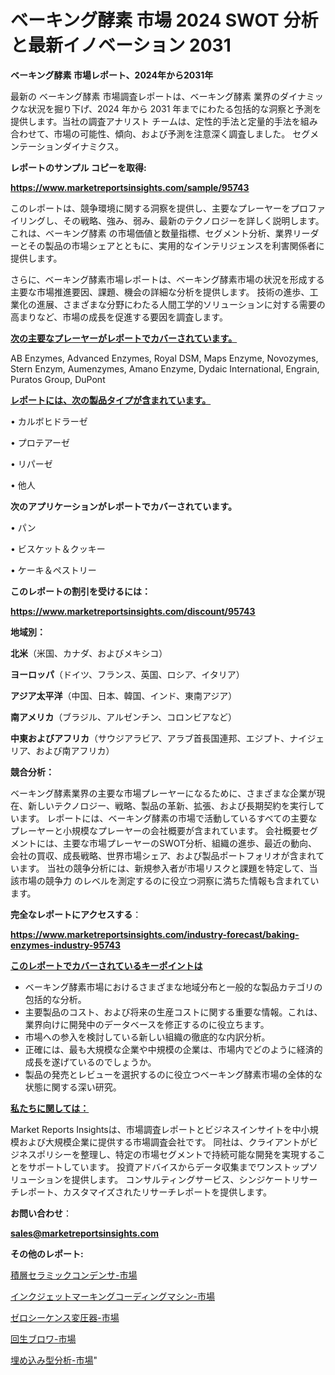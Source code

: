 # ベーキング酵素 市場 2024 SWOT 分析と最新イノベーション 2031

<strong>ベーキング酵素 市場レポート、2024年から2031年</strong>

最新の ベーキング酵素 市場調査レポートは、ベーキング酵素 業界のダイナミックな状況を掘り下げ、2024 年から 2031 年までにわたる包括的な洞察と予測を提供します。当社の調査アナリスト チームは、定性的手法と定量的手法を組み合わせて、市場の可能性、傾向、および予測を注意深く調査しました。 セグメンテーションダイナミクス。



<strong>レポートのサンプル コピーを取得:</strong> <a href=https://www.marketreportsinsights.com/sample/95743>

<strong><u>https://www.marketreportsinsights.com/sample/95743</u></strong></a>

このレポートは、競争環境に関する洞察を提供し、主要なプレーヤーをプロファイリングし、その戦略、強み、弱み、最新のテクノロジーを詳しく説明します。 これは、ベーキング酵素 の市場価値と数量指標、セグメント分析、業界リーダーとその製品の市場シェアとともに、実用的なインテリジェンスを利害関係者に提供します。

さらに、ベーキング酵素市場レポートは、ベーキング酵素市場の状況を形成する主要な市場推進要因、課題、機会の詳細な分析を提供します。 技術の進歩、工業化の進展、さまざまな分野にわたる人間工学的ソリューションに対する需要の高まりなど、市場の成長を促進する要因を調査します。



<strong><u>次の主要なプレーヤーがレポートでカバーされています。</u></strong>

AB Enzymes, Advanced Enzymes, Royal DSM, Maps Enzyme, Novozymes, Stern Enzym, Aumenzymes, Amano Enzyme, Dydaic International, Engrain, Puratos Group, DuPont



<strong><u><b>レポートには、次の製品タイプが含まれています。</b></u></strong>

• カルボヒドラーゼ

• プロテアーゼ

• リパーゼ

• 他人



<strong><b>次のアプリケーションがレポートでカバーされています。</b></strong>

• パン

• ビスケット＆クッキー

• ケーキ＆ペストリー



<strong><b>このレポートの割引を受けるには：</b></strong><a href=https://www.marketreportsinsights.com/discount/95743>

<strong><u>https://www.marketreportsinsights.com/discount/95743</u></strong></a>



<strong>地域別：</strong>



<strong>北米</strong>（米国、カナダ、およびメキシコ）



<strong>ヨーロッパ</strong>（ドイツ、フランス、英国、ロシア、イタリア）



<strong>アジア太平洋</strong>（中国、日本、韓国、インド、東南アジア）



<strong>南アメリカ</strong>（ブラジル、アルゼンチン、コロンビアなど）



<strong>中東およびアフリカ</strong>（サウジアラビア、アラブ首長国連邦、エジプト、ナイジェリア、および南アフリカ）



<strong>競合分析：</strong>

ベーキング酵素業界の主要な市場プレーヤーになるために、さまざまな企業が現在、新しいテクノロジー、戦略、製品の革新、拡張、および長期契約を実行しています。 レポートには、ベーキング酵素の市場で活動しているすべての主要なプレーヤーと小規模なプレーヤーの会社概要が含まれています。 会社概要セグメントには、主要な市場プレーヤーのSWOT分析、組織の進歩、最近の動向、会社の買収、成長戦略、世界市場シェア、および製品ポートフォリオが含まれています。 当社の競争分析には、新規参入者が市場リスクと課題を特定して、当該市場の競争力 のレベルを測定するのに役立つ洞察に満ちた情報も含まれています。



<strong>完全なレポートにアクセスする</strong>：

<a href=https://www.marketreportsinsights.com/industry-forecast/baking-enzymes-industry-95743>

<strong><u>https://www.marketreportsinsights.com/industry-forecast/baking-enzymes-industry-95743</u></strong></a>



<strong><u><b>このレポートでカバーされているキーポイントは</b></u></strong>
<ul>
  <li>ベーキング酵素市場におけるさまざまな地域分布と一般的な製品カテゴリの包括的な分析。</li>
  <li>主要製品のコスト、および将来の生産コストに関する重要な情報。これは、業界向けに開発中のデータベースを修正するのに役立ちます。</li>
  <li>市場への参入を検討している新しい組織の徹底的な内訳分析。</li>
  <li>正確には、最も大規模な企業や中規模の企業は、市場内でどのように経済的成長を遂げているのでしょうか。</li>
  <li>製品の発売とレビューを選択するのに役立つベーキング酵素市場の全体的な状態に関する深い研究。</li>
</ul>


<strong><u><b>私たちに関しては：</b></u></strong>

Market Reports Insightsは、市場調査レポートとビジネスインサイトを中小規模および大規模企業に提供する市場調査会社です。 同社は、クライアントがビジネスポリシーを整理し、特定の市場セグメントで持続可能な開発を実現することをサポートしています。 投資アドバイスからデータ収集までワンストップソリューションを提供します。 コンサルティングサービス、シンジケートリサーチレポート、カスタマイズされたリサーチレポートを提供します。



<strong><b>お問い合わせ</b></strong>：

<a href=mailto:sales@marketreportsinsights.com>

<strong><u>sales@marketreportsinsights.com</u></strong></a>



<strong>その他のレポート:</strong>

<a href=https://www.linkedin.com/pulse/積層セラミックコンデンサ-市場-2023-年のダイナミクスとビジネストレンド-2030-pr-news-hub-kzhvf/>積層セラミックコンデンサ-市場</a>

<a href=https://www.linkedin.com/pulse/インクジェットマーキングコーディングマシン-市場-2023-swot-jmrvc/>インクジェットマーキングコーディングマシン-市場</a>

<a href=https://www.linkedin.com/pulse/ゼロシーケンス変圧器-市場-2023-年のダイナミクスとビジネストレンド-yb5if/>ゼロシーケンス変圧器-市場</a>

<a href=https://www.linkedin.com/pulse/回生ブロワ-市場-2023-総利益と主要ベンダー-2030-data-dive-discoveries-24-analysis-tivhf/>回生ブロワ-市場</a>

<a href=https://www.linkedin.com/pulse/埋め込み型分析-市場-2023-swot-分析と成長率-2030-trend-tracking-toolbox-24-analysis-8y7wf/>埋め込み型分析-市場</a>"
